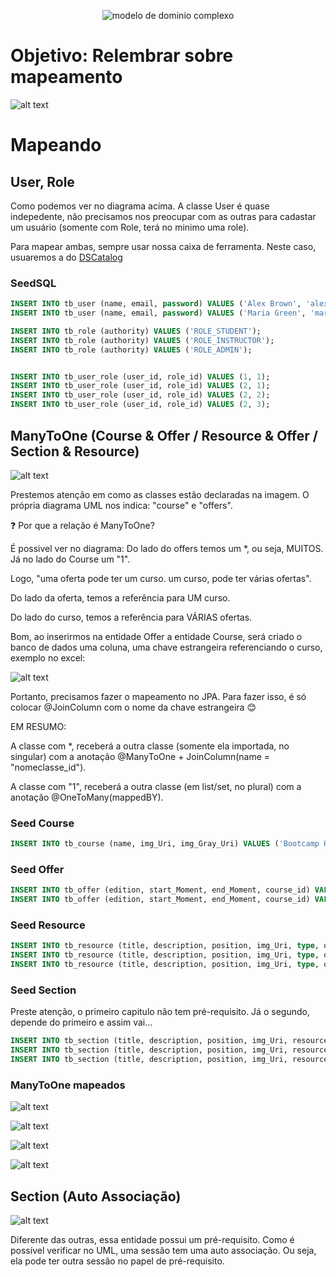 <p align="center">
  <img src="https://img.shields.io/static/v1?label=Spring Essential - Dev Superior&message=Modelo de Dominio Complexo&color=8257E5&labelColor=000000" alt="modelo de dominio complexo" />
</p>

# Objetivo: Relembrar sobre mapeamento

![alt text](modelo-conceitual-com-forum.png)

# Mapeando

## User, Role

Como podemos ver no diagrama acima. A classe User é quase indepedente, não precisamos nos preocupar com as outras para cadastar um usuário (somente com Role, terá no minimo uma role).

Para mapear ambas, sempre usar nossa caixa de ferramenta. Neste caso, usuaremos a do [DSCatalog](https://github.com/zenonxd/casos-uso-signup-finalizacao/tree/e07af093dfb15cbdab178f8475edb683e48fb483/src/main/java/com/devsuperior/dscatalog/entities)

### SeedSQL

```sql
INSERT INTO tb_user (name, email, password) VALUES ('Alex Brown', 'alex@gmail.com', '$2a$10$eACCYoNOHEqXve8aIWT8Nu3PkMXWBaOxJ9aORUYzfMQCbVBIhZ8tG');
INSERT INTO tb_user (name, email, password) VALUES ('Maria Green', 'maria@gmail.com', '$2a$10$eACCYoNOHEqXve8aIWT8Nu3PkMXWBaOxJ9aORUYzfMQCbVBIhZ8tG');

INSERT INTO tb_role (authority) VALUES ('ROLE_STUDENT');
INSERT INTO tb_role (authority) VALUES ('ROLE_INSTRUCTOR');
INSERT INTO tb_role (authority) VALUES ('ROLE_ADMIN');


INSERT INTO tb_user_role (user_id, role_id) VALUES (1, 1);
INSERT INTO tb_user_role (user_id, role_id) VALUES (2, 1);
INSERT INTO tb_user_role (user_id, role_id) VALUES (2, 2);
INSERT INTO tb_user_role (user_id, role_id) VALUES (2, 3);
```

## ManyToOne (Course & Offer / Resource & Offer / Section & Resource)

![alt text](image.png)

Prestemos atenção em como as classes estão declaradas na imagem. O própria diagrama UML nos indica: "course" e "offers".

❓ Por que a relação é ManyToOne?

É possivel ver no diagrama: Do lado do offers temos um *, ou seja, MUITOS. Já no lado do Course um "1".

Logo, "uma oferta pode ter um curso. um curso, pode ter várias ofertas".

Do lado da oferta, temos a referência para UM curso.

Do lado do curso, temos a referência para VÁRIAS ofertas.


Bom, ao inserirmos na entidade Offer a entidade Course, será criado o banco de dados uma coluna, uma chave estrangeira referenciando o curso, exemplo no excel:

![alt text](image-1.png)

Portanto, precisamos fazer o mapeamento no JPA. Para fazer isso, é só colocar @JoinColumn com o nome da chave estrangeira 😊

EM RESUMO: 

A classe com *, receberá a outra classe (somente ela importada, no singular) com a anotação @ManyToOne + JoinColumn(name = "nomeclasse_id").

A classe com "1", receberá a outra classe (em list/set, no plural) com a anotação @OneToMany(mappedBY).

### Seed Course

```sql
INSERT INTO tb_course (name, img_Uri, img_Gray_Uri) VALUES ('Bootcamp HTML', 'https://www.nibs.in/wp-content/uploads/2020/12/ss1.jpg', 'https://static.vecteezy.com/system/resources/previews/023/450/641/non_2x/education-line-icon-college-illustration-sign-study-symbol-university-logo-student-mark-vector.jpg');
```

### Seed Offer
```sql
INSERT INTO tb_offer (edition, start_Moment, end_Moment, course_id) VALUES ('1.0', TIMESTAMP WITH TIME ZONE '2024-11-24T20:50:07.12345Z', TIMESTAMP WITH TIME ZONE '2025-11-24T20:50:07.12345Z', 1 );
INSERT INTO tb_offer (edition, start_Moment, end_Moment, course_id) VALUES ('1.0', TIMESTAMP WITH TIME ZONE '2024-12-24T20:50:07.12345Z', TIMESTAMP WITH TIME ZONE '2025-12-24T20:50:07.12345Z', 1 );
```

### Seed Resource

```sql
INSERT INTO tb_resource (title, description, position, img_Uri, type, offer_id) VALUES ('Trilha HTML', 'Trilha principal do curso', 1, 'https://www.nibs.in/wp-content/uploads/2020/12/ss1.jpg', 1, 1);
INSERT INTO tb_resource (title, description, position, img_Uri, type, offer_id) VALUES ('Forum', 'Tire suas dúvidas', 2, 'https://www.nibs.in/wp-content/uploads/2020/12/ss1.jpg', 2, 1);
INSERT INTO tb_resource (title, description, position, img_Uri, type, offer_id) VALUES ('Lives', 'Lives exclusivas para a turma', 3, 'https://www.nibs.in/wp-content/uploads/2020/12/ss1.jpg', 0, 1);
```

### Seed Section

Preste atenção, o primeiro capitulo não tem pré-requisito. Já o segundo, depende do primeiro e assim vai...

```sql
INSERT INTO tb_section (title, description, position, img_Uri, resource_id, prerequisite_id) VALUES ('Capítulo 1', 'Neste capítulo vamos começar', 1, 'https://www.nibs.in/wp-content/uploads/2020/12/ss1.jpg', 1, null);
INSERT INTO tb_section (title, description, position, img_Uri, resource_id, prerequisite_id) VALUES ('Capítulo 2', 'Neste capítulo vamos continuar', 2, 'https://www.nibs.in/wp-content/uploads/2020/12/ss1.jpg', 1, 1);
INSERT INTO tb_section (title, description, position, img_Uri, resource_id, prerequisite_id) VALUES ('Capítulo 3', 'Neste capítulo vamos finalizar', 3, 'https://www.nibs.in/wp-content/uploads/2020/12/ss1.jpg', 1, 2);
```

### ManyToOne mapeados

![alt text](image-5.png)

![alt text](image-3.png)

![alt text](image-9.png)

![alt text](image-10.png)

## Section (Auto Associação)

![alt text](image-8.png)

Diferente das outras, essa entidade possui um pré-requisito. Como é possível verificar no UML, uma sessão tem uma auto associação. Ou seja, ela pode ter outra sessão no papel de pré-requisito.